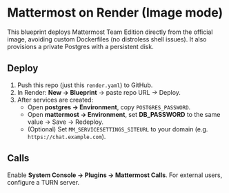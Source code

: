 # Mattermost on Render (Image mode)

This blueprint deploys Mattermost Team Edition directly from the official image,
avoiding custom Dockerfiles (no distroless shell issues). It also provisions a private
Postgres with a persistent disk.

## Deploy
1. Push this repo (just this `render.yaml`) to GitHub.
2. In Render: **New → Blueprint** → paste repo URL → Deploy.
3. After services are created:
   - Open **postgres → Environment**, copy `POSTGRES_PASSWORD`.
   - Open **mattermost → Environment**, set **DB_PASSWORD** to the same value → Save → Redeploy.
   - (Optional) Set `MM_SERVICESETTINGS_SITEURL` to your domain (e.g. `https://chat.example.com`).

## Calls
Enable **System Console → Plugins → Mattermost Calls**. For external users, configure a TURN server.
